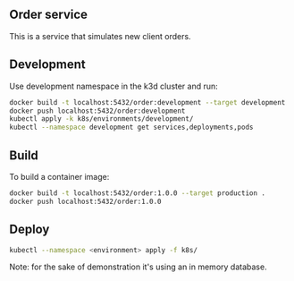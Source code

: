 ## Order service

This is a service that simulates new client orders.

## Development

Use development namespace in the k3d cluster and run:

```sh
docker build -t localhost:5432/order:development --target development .
docker push localhost:5432/order:development
kubectl apply -k k8s/environments/development/
kubectl --namespace development get services,deployments,pods
```

## Build

To build a container image:

```sh
docker build -t localhost:5432/order:1.0.0 --target production .
docker push localhost:5432/order:1.0.0
```

## Deploy

```sh
kubectl --namespace <environment> apply -f k8s/
```

Note: for the sake of demonstration it's using an in memory database.
